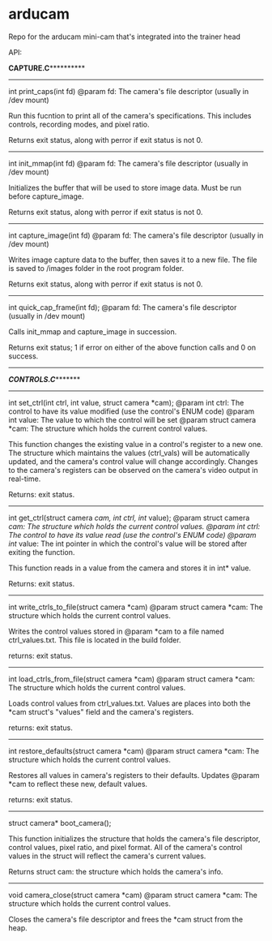 # arducam
Repo for the arducam mini-cam that's integrated into the trainer head

API:

********CAPTURE.C******************
______________________________________________________________________
int print_caps(int fd)
@param fd: The camera's file descriptor (usually in /dev mount)

Run this fucntion to print all of the camera's specifications.
This includes controls, recording modes, and pixel ratio.

Returns exit status, along with perror if exit status is not 0.
______________________________________________________________________
int init_mmap(int fd)
@param fd: The camera's file descriptor (usually in /dev mount)

Initializes the buffer that will be used to store image data.
Must be run before capture_image.

Returns exit status, along with perror if exit status is not 0.
______________________________________________________________________
int capture_image(int fd)
@param fd: The camera's file descriptor (usually in /dev mount)

Writes image capture data to the buffer, then saves it to a new
file. The file is saved to /images folder in the root program
folder.

Returns exit status, along with perror if exit status is not 0.
______________________________________________________________________
int quick_cap_frame(int fd);
@param fd: The camera's file descriptor (usually in /dev mount)

Calls init_mmap and capture_image in succession.

Returns exit status; 1 if error on either of the above function calls
and 0 on success.
______________________________________________________________________

*********CONTROLS.C****************
______________________________________________________________________
int set_ctrl(int ctrl, int value, struct camera *cam);
@param int ctrl: The control to have its value modified (use the control's ENUM code)
@param int value: The value to which the control will be set
@param struct camera *cam: The structure which holds the current control values.

This function changes the existing value in a control's register to a new one.
The structure which maintains the values (ctrl_vals) will be automatically
updated, and the camera's control value will change accordingly. Changes to
the camera's registers can be observed on the camera's video output in real-time.

Returns: exit status.
______________________________________________________________________
int get_ctrl(struct camera *cam, int ctrl, int* value);
@param struct camera *cam: The structure which holds the current control values.
@param int ctrl: The control to have its value read (use the control's ENUM code)
@param int* value: The int pointer in which the control's value will be stored
after exiting the function.

This function reads in a value from the camera and stores it in int* value.

Returns: exit status.
______________________________________________________________________
int write_ctrls_to_file(struct camera *cam)
@param struct camera *cam: The structure which holds the current control values.

Writes the control values stored in @param *cam to a file named
ctrl_values.txt. This file is located in the build folder.

returns: exit status.
______________________________________________________________________
int load_ctrls_from_file(struct camera *cam)
@param struct camera *cam: The structure which holds the current control values.

Loads control values from ctrl_values.txt. Values are places into both the *cam 
struct's "values" field and the camera's registers.

returns: exit status.
______________________________________________________________________
int restore_defaults(struct camera *cam)
@param struct camera *cam: The structure which holds the current control values.

Restores all values in camera's registers to their defaults. Updates @param
*cam to reflect these new, default values.

returns: exit status.
______________________________________________________________________
struct camera* boot_camera();

This function initializes the structure that holds the camera's file
descriptor, control values, pixel ratio, and pixel format. All of the 
camera's control values in the struct will reflect the camera's current
values.

Returns struct cam: the structure which holds the camera's info.
______________________________________________________________________
void camera_close(struct camera *cam)
@param struct camera *cam: The structure which holds the current control values.

Closes the camera's file descriptor and frees the *cam struct from the heap.
